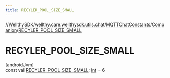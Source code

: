 ```yaml
---
title: RECYLER_POOL_SIZE_SMALL
---
```

//[WellthySDK](../../../../index.html)/[wellthy.care.wellthysdk.utils.chat](../../index.html)/[MQTTChatConstants](../index.html)/[Companion](index.html)/[RECYLER_POOL_SIZE_SMALL](-r-e-c-y-l-e-r_-p-o-o-l_-s-i-z-e_-s-m-a-l-l.html)



# RECYLER_POOL_SIZE_SMALL



[androidJvm]\
const val [RECYLER_POOL_SIZE_SMALL](-r-e-c-y-l-e-r_-p-o-o-l_-s-i-z-e_-s-m-a-l-l.html): [Int](https://kotlinlang.org/api/latest/jvm/stdlib/kotlin/-int/index.html) = 6




